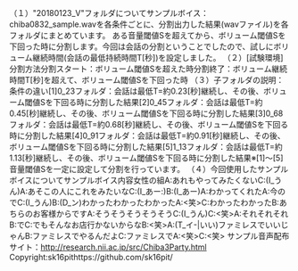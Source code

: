 （１）"20180123_V"フォルダについてサンプルボイス：chiba0832_sample.wavを各条件ごとに、分割出力した結果(wavファイル)を各フォルダにまとめています。
ある音量閾値Sを超えてから、ボリューム閾値Sを下回った時に分割します。今回は会話の分割ということでしたので、試しにボリューム継続時間(会話の最低持続時間T[秒])を設定しました。
（２）[試験環境]分割方法分割スタート：ボリューム閾値Sを超えた時分割終了：ボリューム継続時間T[秒]を超えて、ボリューム閾値Sを下回った時
（３）子フォルダの説明：条件の違い[1]0_23フォルダ：会話は最低T=約0.23[秒]継続し、その後、ボリューム閾値Sを下回る時に分割した結果[2]0_45フォルダ：会話は最低T=約0.45[秒]継続し、その後、ボリューム閾値Sを下回る時に分割した結果[3]0_68フォルダ：会話は最低T=約0.68[秒]継続し、その後、ボリューム閾値Sを下回る時に分割した結果[4]0_91フォルダ：会話は最低T=約0.91[秒]継続し、その後、ボリューム閾値Sを下回る時に分割した結果[5]1_13フォルダ：会話は最低T=約1.13[秒]継続し、その後、ボリューム閾値Sを下回る時に分割した結果※[1]～[5]音量閾値Sを一定に設定して分割を行っています。
（４）今回使用したサンプルボイスについてサンプルボイス内容女性の組A:あれもやってみたくないC:(I_うん)A:あそこの人にこれをみたいなC:(I_あー:)B:(I_あー)A:わかってくれたA:今のでC:(I_うん)B:(D_ン)わかったわかったわかったA:<笑>C:わかったわかったB:あちらのお客様からですA:そうそうそうそうそうC:(I_うん)C:<笑>A:それそれそれB:でC:でもそんなお店行かないからなB:<笑>A:(T_イ-|いい)ファミレスでいいじゃんB:ファミレスでやるんだよC:ファミレスでA:<笑>C:<笑>
サンプル音声配布サイト：http://research.nii.ac.jp/src/Chiba3Party.html
Copyright:sk16pithttps://github.com/sk16pit/
